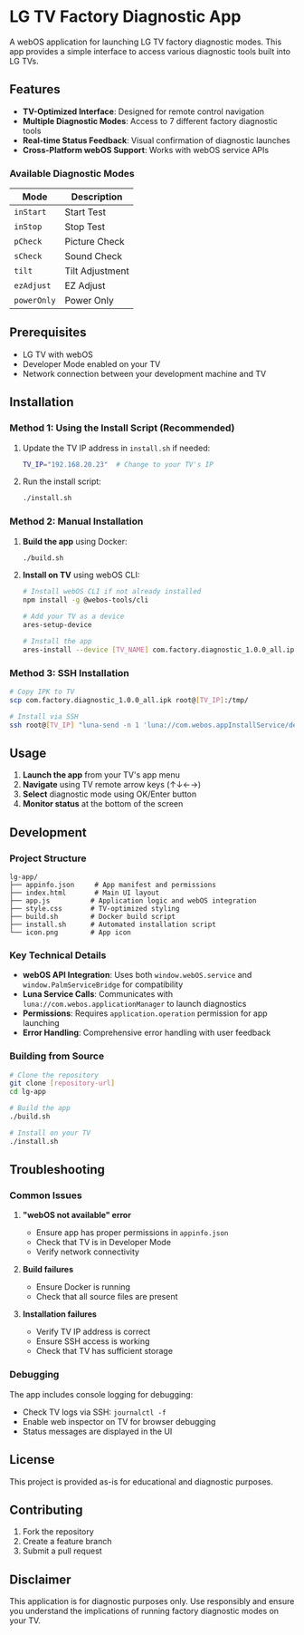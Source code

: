 # LG TV Factory Diagnostic App

A webOS application for launching LG TV factory diagnostic modes. This app provides a simple interface to access various diagnostic tools built into LG TVs.

## Features

- **TV-Optimized Interface**: Designed for remote control navigation
- **Multiple Diagnostic Modes**: Access to 7 different factory diagnostic tools
- **Real-time Status Feedback**: Visual confirmation of diagnostic launches
- **Cross-Platform webOS Support**: Works with webOS service APIs

### Available Diagnostic Modes

| Mode | Description |
|------|-------------|
| `inStart` | Start Test |
| `inStop` | Stop Test |
| `pCheck` | Picture Check |
| `sCheck` | Sound Check |
| `tilt` | Tilt Adjustment |
| `ezAdjust` | EZ Adjust |
| `powerOnly` | Power Only |

## Prerequisites

- LG TV with webOS
- Developer Mode enabled on your TV
- Network connection between your development machine and TV

## Installation

### Method 1: Using the Install Script (Recommended)

1. Update the TV IP address in `install.sh` if needed:
   ```bash
   TV_IP="192.168.20.23"  # Change to your TV's IP
   ```

2. Run the install script:
   ```bash
   ./install.sh
   ```

### Method 2: Manual Installation

1. **Build the app** using Docker:
   ```bash
   ./build.sh
   ```

2. **Install on TV** using webOS CLI:
   ```bash
   # Install webOS CLI if not already installed
   npm install -g @webos-tools/cli
   
   # Add your TV as a device
   ares-setup-device
   
   # Install the app
   ares-install --device [TV_NAME] com.factory.diagnostic_1.0.0_all.ipk
   ```

### Method 3: SSH Installation

```bash
# Copy IPK to TV
scp com.factory.diagnostic_1.0.0_all.ipk root@[TV_IP]:/tmp/

# Install via SSH
ssh root@[TV_IP] "luna-send -n 1 'luna://com.webos.appInstallService/dev/install' '{\"id\":\"com.factory.diagnostic\",\"ipkUrl\":\"/tmp/com.factory.diagnostic_1.0.0_all.ipk\",\"subscribe\":false}'"
```

## Usage

1. **Launch the app** from your TV's app menu
2. **Navigate** using TV remote arrow keys (↑↓←→)
3. **Select** diagnostic mode using OK/Enter button
4. **Monitor status** at the bottom of the screen

## Development

### Project Structure

```
lg-app/
├── appinfo.json     # App manifest and permissions
├── index.html       # Main UI layout
├── app.js          # Application logic and webOS integration
├── style.css       # TV-optimized styling
├── build.sh        # Docker build script
├── install.sh      # Automated installation script
└── icon.png        # App icon
```

### Key Technical Details

- **webOS API Integration**: Uses both `window.webOS.service` and `window.PalmServiceBridge` for compatibility
- **Luna Service Calls**: Communicates with `luna://com.webos.applicationManager` to launch diagnostics
- **Permissions**: Requires `application.operation` permission for app launching
- **Error Handling**: Comprehensive error handling with user feedback

### Building from Source

```bash
# Clone the repository
git clone [repository-url]
cd lg-app

# Build the app
./build.sh

# Install on your TV
./install.sh
```

## Troubleshooting

### Common Issues

1. **"webOS not available" error**
   - Ensure app has proper permissions in `appinfo.json`
   - Check that TV is in Developer Mode
   - Verify network connectivity

2. **Build failures**
   - Ensure Docker is running
   - Check that all source files are present

3. **Installation failures**
   - Verify TV IP address is correct
   - Ensure SSH access is working
   - Check that TV has sufficient storage

### Debugging

The app includes console logging for debugging:
- Check TV logs via SSH: `journalctl -f`
- Enable web inspector on TV for browser debugging
- Status messages are displayed in the UI

## License

This project is provided as-is for educational and diagnostic purposes.

## Contributing

1. Fork the repository
2. Create a feature branch
3. Submit a pull request

## Disclaimer

This application is for diagnostic purposes only. Use responsibly and ensure you understand the implications of running factory diagnostic modes on your TV.